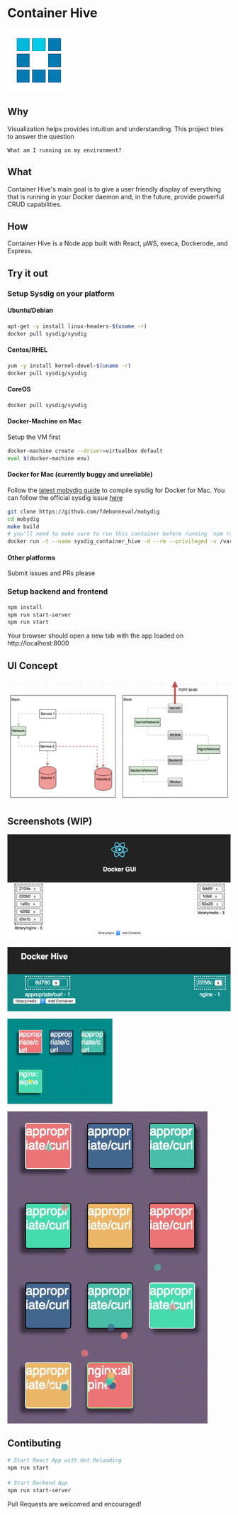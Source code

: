 # Container Hive

![Screenshot](public/images/squares.gif)

## Why

Visualization helps provides intuition and understanding. This project tries to answer the question

    What am I running on my environment?

## What

Container Hive's main goal is to give a user friendly display of everything that is running in your Docker daemon and, in the future, provide powerful CRUD capabilities. 

## How

Container Hive is a Node app built with React, µWS, execa, Dockerode, and Express.

## Try it out

### Setup Sysdig on your platform

#### Ubuntu/Debian

```bash
apt-get -y install linux-headers-$(uname -r)
docker pull sysdig/sysdig
```

#### Centos/RHEL

```bash
yum -y install kernel-devel-$(uname -r)
docker pull sysdig/sysdig
```

#### CoreOS

```bash
docker pull sysdig/sysdig
```

#### Docker-Machine on Mac

Setup the VM first

```bash
docker-machine create --driver=virtualbox default
eval $(docker-machine env)
```

#### Docker for Mac (currently buggy and unreliable)

Follow the [latest mobydig guide](https://github.com/fdebonneval/mobydig) to compile sysdig for Docker for Mac. You can follow the official sysdig issue [here](https://github.com/draios/sysdig/issues/637)

```bash
git clone https://github.com/fdebonneval/mobydig
cd mobydig
make build
# you'll need to make sure to run this container before running `npm run start-server` which will match the container name and listen to its logs
docker run -t --name sysdig_container_hive -d --rm --privileged -v /var/run/docker.sock:/host/var/run/docker.sock -v /dev:/host/dev -v /proc:/host/proc:ro -v /lib/modules:/host/lib/modules:ro -v /usr:/host/usr:ro -v /usr/bin/docker:/usr/bin/docker:ro mobydig:dev sysdig -pc evt.type=accept
```

#### Other platforms

Submit issues and PRs please

### Setup backend and frontend

```bash
npm install
npm run start-server
npm run start
```

Your browser should open a new tab with the app loaded on http://localhost:8000

## UI Concept

![Concept](public/images/ComponentConcept.png)

## Screenshots (WIP)

![Screenshot](public/images/ScreenShot2016-08-13-10.53.33AM.png)

![Screenshot](public/images/network_request.gif)

![Screenshot](public/images/network_request2.gif)

![Screenshot](public/images/colored-particles.gif)

## Contibuting

```bash
# Start React App with Hot Reloading
npm run start

# Start Backend App
npm run start-server
```

Pull Requests are welcomed and encouraged!
